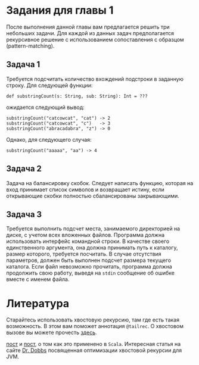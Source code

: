 Задания для главы 1
===================

После выполнения данной главы вам предлагается решить три небольших
задачи. Для каждой из данных задач предполагается рекурсивное решение с
использованием сопоставления с образцом (pattern-matching).

## Задача 1
Требуется подсчитать количество вхождений подстроки в заданную строку.
Для следующей функции:

    def substringCount(s: String, sub: String): Int = ???

ожидается следующий вывод:

    substringCount("catcowcat", "cat") -> 2
    substringCount("catcowcat", "c")   -> 3
    substringCount("abracadabra", "z") -> 0

Однако, для следующего случая:

    substringCount("aaaaa", "aa") -> 4


## Задача 2
Задача на балансировку скобок. Следует написать функцию, которая на
вход принимает список символов и возвращает истину, если открывающие
скобки полностью сбалансированы закрывающими.

## Задача 3
Требуется выполнить подсчет места, занимаемого директорией на диске, с
учетом всех вложенных файлов. Программа должна использовать интерфейс
командной строки. В качестве своего единственного аргумента, она должна
принимать путь к каталогу, размер которого, требуется посчитать. В
случае отсутствия параметров, должен быть выполнен подсчет размера
текущего каталога. Если файл невозможно прочитать, программа должна
продолжить свою работу, выведя на `stdin` сообщение об ошибке вместе
с именем файла.


Литература
==========
Старайтесь использовать хвостовую рекурсию, там где есть такая
возможность. В этом вам поможет аннотация `@tailrec`. О хвостовом вызове
вы можете прочесть [здесь][tail-call].

[пост][trampolines] и [пост][scala-rec-fun], о том как это применено в `Scala`.
Интересная статья на сайте [Dr. Dobbs][tcall-opt] посвященная оптимизации
хвостовой рекурсии для JVM.

[tail-call]: https://en.wikipedia.org/wiki/Tail_call
[trampolines]: http://blog.richdougherty.com/2009/04/tail-calls-tailrec-and-trampolines.html
[scala-rec-fun]: http://fruzenshtein.com/scala-recursive-function/
[tcall-opt]: http://www.drdobbs.com/jvm/tail-call-optimization-and-java/240167044


